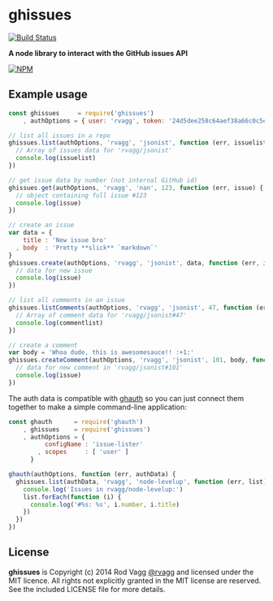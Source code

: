 # ghissues

[![Build Status](https://secure.travis-ci.org/rvagg/ghissues.png)](http://travis-ci.org/rvagg/ghissues)

**A node library to interact with the GitHub issues API**

[![NPM](https://nodei.co/npm/ghissues.png?mini=true)](https://nodei.co/npm/ghissues/)

## Example usage

```js
const ghissues     = require('ghissues')
    , authOptions = { user: 'rvagg', token: '24d5dee258c64aef38a66c0c5eca459c379901c2' }

// list all issues in a repo
ghissues.list(authOptions, 'rvagg', 'jsonist', function (err, issuelist) {
  // Array of issues data for 'rvagg/jsonist'
  console.log(issuelist)
})

// get issue data by number (not internal GitHub id)
ghissues.get(authOptions, 'rvagg', 'nan', 123, function (err, issue) {
  // object containing full issue #123
  console.log(issue)
})

// create an issue
var data = {
    title : 'New issue bro'
  , body  : 'Pretty **slick** `markdown`'
}
ghissues.create(authOptions, 'rvagg', 'jsonist', data, function (err, issue) {
  // data for new issue
  console.log(issue)
})

// list all comments in an issue
ghissues.listComments(authOptions, 'rvagg', 'jsonist', 47, function (err, commentlist) {
  // Array of comment data for 'rvagg/jsonist#47'
  console.log(commentlist)
})

// create a comment
var body = 'Whoa dude, this is awesomesauce!! :+1:'
ghissues.createComment(authOptions, 'rvagg', 'jsonist', 101, body, function (err, issue) {
  // data for new comment in 'rvagg/jsonist#101'
  console.log(issue)
})
```


The auth data is compatible with [ghauth](https://github.com/rvagg/ghauth) so you can just connect them together to make a simple command-line application:

```js
const ghauth      = require('ghauth')
    , ghissues    = require('ghissues')
    , authOptions = {
          configName : 'issue-lister'
        , scopes     : [ 'user' ]
      }

ghauth(authOptions, function (err, authData) {
  ghissues.list(authData, 'rvagg', 'node-levelup', function (err, list) {
    console.log('Issues in rvagg/node-levelup:')
    list.forEach(function (i) {
      console.log('#%s: %s', i.number, i.title) 
    })
  })
})
```


## License

**ghissues** is Copyright (c) 2014 Rod Vagg [@rvagg](https://github.com/rvagg) and licensed under the MIT licence. All rights not explicitly granted in the MIT license are reserved. See the included LICENSE file for more details.
